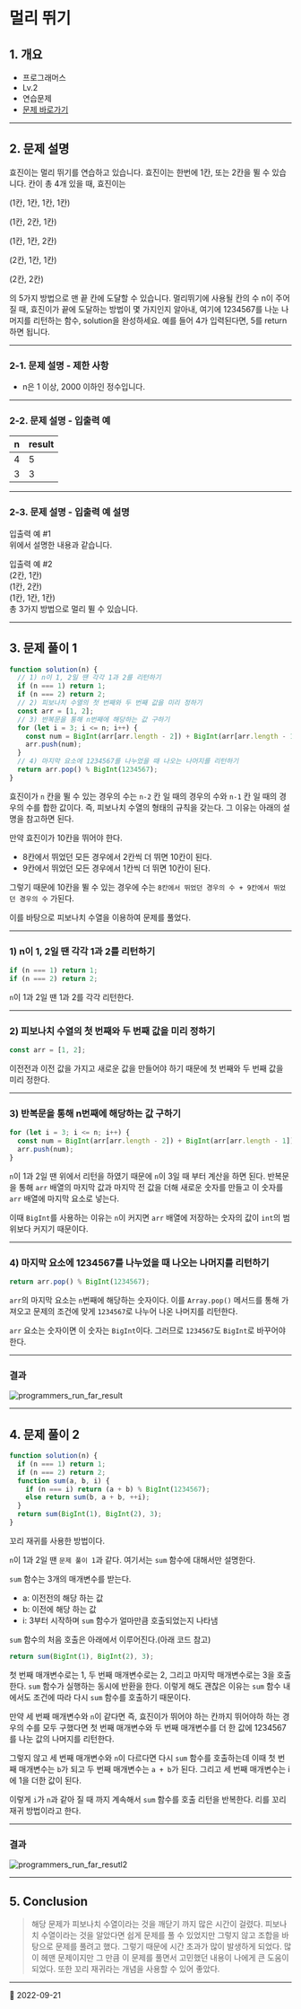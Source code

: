 # 멀리 뛰기

## 1. 개요

- 프로그래머스
- Lv.2
- 연습문제
- [문제 바로가기](https://school.programmers.co.kr/learn/courses/30/lessons/12914)

---

## 2. 문제 설명

효진이는 멀리 뛰기를 연습하고 있습니다. 효진이는 한번에 1칸, 또는 2칸을 뛸 수 있습니다. 칸이 총 4개 있을 때, 효진이는

(1칸, 1칸, 1칸, 1칸)

(1칸, 2칸, 1칸)

(1칸, 1칸, 2칸)

(2칸, 1칸, 1칸)

(2칸, 2칸)

의 5가지 방법으로 맨 끝 칸에 도달할 수 있습니다. 멀리뛰기에 사용될 칸의 수 n이 주어질 때, 효진이가 끝에 도달하는 방법이 몇 가지인지 알아내, 여기에 1234567를 나눈 나머지를 리턴하는 함수, solution을 완성하세요. 예를 들어 4가 입력된다면, 5를 return하면 됩니다.

---

### 2-1. 문제 설명 - 제한 사항

- n은 1 이상, 2000 이하인 정수입니다.

---

### 2-2. 문제 설명 - 입출력 예

| n   | result |
| --- | ------ |
| 4   | 5      |
| 3   | 3      |

---

### 2-3. 문제 설명 - 입출력 예 설명

입출력 예 #1  
위에서 설명한 내용과 같습니다.

입출력 예 #2  
(2칸, 1칸)  
(1칸, 2칸)  
(1칸, 1칸, 1칸)  
총 3가지 방법으로 멀리 뛸 수 있습니다.

---

## 3. 문제 풀이 1

```javascript
function solution(n) {
  // 1) n이 1, 2일 땐 각각 1과 2를 리턴하기
  if (n === 1) return 1;
  if (n === 2) return 2;
  // 2) 피보나치 수열의 첫 번째와 두 번째 값을 미리 정하기
  const arr = [1, 2];
  // 3) 반복문을 통해 n번째에 해당하는 값 구하기
  for (let i = 3; i <= n; i++) {
    const num = BigInt(arr[arr.length - 2]) + BigInt(arr[arr.length - 1]);
    arr.push(num);
  }
  // 4) 마지막 요소에 1234567를 나누었을 때 나오는 나머지를 리턴하기
  return arr.pop() % BigInt(1234567);
}
```

효진이가 `n` 칸을 뛸 수 있는 경우의 수는 `n-2` 칸 일 때의 경우의 수와 `n-1` 칸 일 때의 경우의 수를 합한
값이다. 즉, 피보나치 수열의 형태의 규칙을 갖는다. 그 이유는 아래의 설명을 참고하면 된다.

만약 효진이가 10칸을 뛰어야 한다.

- 8칸에서 뛰었던 모든 경우에서 2칸씩 더 뛰면 10칸이 된다.
- 9칸에서 뛰었던 모든 경우에서 1칸씩 더 뛰면 10칸이 된다.

그렇기 때문에 10칸을 뛸 수 있는 경우에 수는 `8칸에서 뛰었던 경우의 수 + 9칸에서 뛰었던 경우의 수` 가된다.

이를 바탕으로 피보나치 수열을 이용하여 문제를 풀었다.

---

### 1) n이 1, 2일 땐 각각 1과 2를 리턴하기

```javascript
if (n === 1) return 1;
if (n === 2) return 2;
```

`n`이 1과 2일 땐 1과 2를 각각 리턴한다.

---

### 2) 피보나치 수열의 첫 번째와 두 번째 값을 미리 정하기

```javascript
const arr = [1, 2];
```

이전전과 이전 값을 가지고 새로운 값을 만들어야 하기 때문에 첫 번째와 두 번째 값을 미리 정한다.

---

### 3) 반복문을 통해 n번째에 해당하는 값 구하기

```javascript
for (let i = 3; i <= n; i++) {
  const num = BigInt(arr[arr.length - 2]) + BigInt(arr[arr.length - 1]);
  arr.push(num);
}
```

`n`이 1과 2일 땐 위에서 리턴을 하였기 때문에 `n`이 3일 때 부터 계산을 하면 된다.
반복문을 통해 `arr` 배열의 마지막 값과 마지막 전 값을 더해 새로운 숫자를 만들고 이 숫자를 `arr` 배열에
마지막 요소로 넣는다.

이때 `BigInt`를 사용하는 이유는 `n`이 커지면 `arr` 배열에 저장하는 숫자의 값이 `int`의 범위보다
커지기 때문이다.

---

### 4) 마지막 요소에 1234567를 나누었을 때 나오는 나머지를 리턴하기

```javascript
return arr.pop() % BigInt(1234567);
```

`arr`의 마지막 요소는 `n`번째에 해당하는 숫자이다. 이를 `Array.pop()` 메서드를 통해 가져오고
문제의 조건에 맞게 `1234567`로 나누어 나온 나머지를 리턴한다.

`arr` 요소는 숫자이면 이 숫자는 `BigInt`이다. 그러므로 `1234567`도 `BigInt`로 바꾸어야 한다.

---

### 결과

![programmers_run_far_result](/image/CodingTest/programmers_run_far/programmers_run_far_resutl1.png)

---

## 4. 문제 풀이 2

```javascript
function solution(n) {
  if (n === 1) return 1;
  if (n === 2) return 2;
  function sum(a, b, i) {
    if (n === i) return (a + b) % BigInt(1234567);
    else return sum(b, a + b, ++i);
  }
  return sum(BigInt(1), BigInt(2), 3);
}
```

꼬리 재귀를 사용한 방법이다.

`n`이 1과 2일 땐 `문제 풀이 1`과 같다. 여기서는 `sum` 함수에 대해서만 설명한다.

`sum` 함수는 3개의 매개변수를 받는다.

- a: 이전전의 해당 하는 값
- b: 이전에 해당 하는 값
- i: 3부터 시작하며 `sum` 함수가 얼마만큼 호출되었는지 나타냄

`sum` 함수의 처음 호출은 아래에서 이루어진다.(아래 코드 참고)

```javascript
return sum(BigInt(1), BigInt(2), 3);
```

첫 번째 매개변수로는 1, 두 번째 매개변수로는 2, 그리고 마지막 매개변수로는 3을 호출한다. `sum` 함수가 실행하는 동시에
반환을 한다. 이렇게 해도 괜찮은 이유는 `sum` 함수 내에서도 조건에 따라 다시 `sum` 함수를 호출하기 때문이다.

만약 세 번째 매개변수와 `n`이 같다면 즉, 효진이가 뛰어야 하는 칸까지 뛰어야하 하는 경우의 수를 모두 구했다면
첫 번째 매개변수와 두 번째 매개변수를 더 한 값에 1234567를 나눈 값의 나머지를 리턴한다.

그렇지 않고 세 번째 매개변수와 `n`이 다르다면 다시 `sum` 함수를 호출하는데 이때 첫 번째 매개변수는 `b`가 되고
두 번째 매개변수는 `a + b`가 된다. 그리고 세 번째 매개변수는 i에 1을 더한 값이 된다.

이렇게 `i`가 `n`과 같아 질 때 까지 계속해서 `sum` 함수를 호출 리턴을 반복한다. 리를 꼬리 재귀 방법이라고 한다.

---

### 결과

![programmers_run_far_resutl2](/image/CodingTest/programmers_run_far/programmers_run_far_resutl2.png)

---

## 5. Conclusion

> 해당 문제가 피보나치 수열이라는 것을 깨닫기 까지 많은 시간이 걸렸다. 피보나치 수열이라는 것을 알았다면 쉽게
> 문제를 풀 수 있었지만 그렇지 않고 조합을 바탕으로 문제를 풀려고 했다. 그렇기 때문에 시간 초과가 많이 발생하게
> 되었다. 많이 헤맨 문제이지만 그 만큼 이 문제를 풀면서 고민했던 내용이 나에게 큰 도움이 되었다. 또한 꼬리
> 재귀라는 개념을 사용할 수 있어 좋았다.

---

📅 2022-09-21
